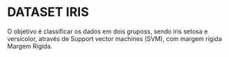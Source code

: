 # DATASET IRIS
O objetivo é classificar os dados em dois gruposs, sendo iris setosa e versicolor, através de Support vector machines (SVM), com margem rígida Margem Rígida.
